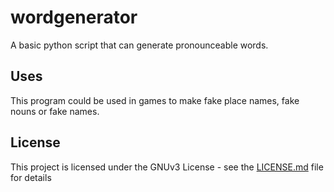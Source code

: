 # wordgenerator
A basic python script that can generate pronounceable words.

## Uses
This program could be used in games to make fake place names, fake nouns or fake names.

## License

This project is licensed under the GNUv3 License - see the [LICENSE.md](LICENSE.md) file for details
